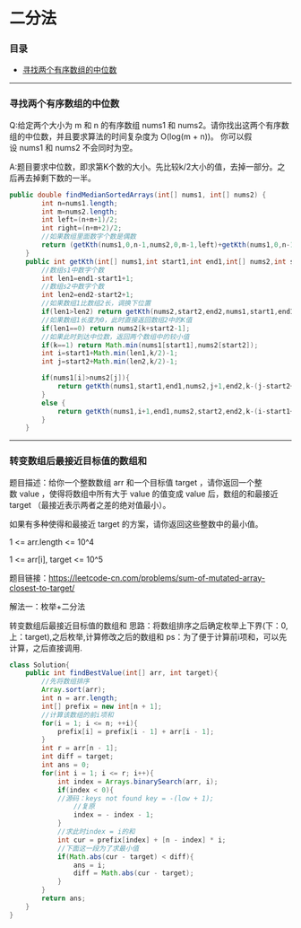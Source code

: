 # 二分法

### 目录

* [寻找两个有序数组的中位数](#寻找两个有序数组的中位数)



---
### 寻找两个有序数组的中位数

Q:给定两个大小为 m 和 n 的有序数组 nums1 和 nums2。请你找出这两个有序数组的中位数，并且要求算法的时间复杂度为 O(log(m + n))。
你可以假设 nums1 和 nums2 不会同时为空。

A:题目要求中位数，即求第K个数的大小。先比较k/2大小的值，去掉一部分。之后再去掉剩下数的一半。
```java
public double findMedianSortedArrays(int[] nums1, int[] nums2) {
        int n=nums1.length;
        int m=nums2.length;
        int left=(n+m+1)/2;
        int right=(n+m+2)/2;
        //如果数组里面数字个数是偶数
        return (getKth(nums1,0,n-1,nums2,0,m-1,left)+getKth(nums1,0,n-1,nums2,0,m-1,right))*0.5;
    }
    public int getKth(int[] nums1,int start1,int end1,int[] nums2,int start2,int end2,int k){
        //数组s1中数字个数
        int len1=end1-start1+1;
        //数组s2中数字个数
        int len2=end2-start2+1;
        //如果数组1比数组2长，调换下位置
        if(len1>len2) return getKth(nums2,start2,end2,nums1,start1,end1,k);
        //如果数组1长度为0，此时直接返回数组2中的K值
        if(len1==0) return nums2[k+start2-1];
        //如果此时到达中位数，返回两个数组中的较小值
        if(k==1) return Math.min(nums1[start1],nums2[start2]);
        int i=start1+Math.min(len1,k/2)-1;
        int j=start2+Math.min(len2,k/2)-1;

        if(nums1[i]>nums2[j]){
            return getKth(nums1,start1,end1,nums2,j+1,end2,k-(j-start2+1));
        }
        else {
            return getKth(nums1,i+1,end1,nums2,start2,end2,k-(i-start1+1));
        }
    }
```
---

### 转变数组后最接近目标值的数组和

题目描述：给你一个整数数组 arr 和一个目标值 target ，请你返回一个整数 value ，使得将数组中所有大于 value 的值变成 value 后，数组的和最接近  target （最接近表示两者之差的绝对值最小）。

如果有多种使得和最接近 target 的方案，请你返回这些整数中的最小值。

1 <= arr.length <= 10^4

1 <= arr[i], target <= 10^5

题目链接：https://leetcode-cn.com/problems/sum-of-mutated-array-closest-to-target/

解法一：枚举+二分法

转变数组后最接近目标值的数组和
思路：将数组排序之后确定枚举上下界(下：0,上：target),之后枚举,计算修改之后的数组和
ps：为了便于计算前i项和，可以先计算，之后直接调用.

```java
class Solution{
    public int findBestValue(int[] arr, int target){
        //先将数组排序
        Array.sort(arr);
        int n = arr.length;
        int[] prefix = new int[n + 1];
        //计算该数组的前i项和
        for(i = 1; i <= n; ++i){
            prefix[i] = prefix[i - 1] + arr[i - 1];
        }
        int r = arr[n - 1];
        int diff = target;
        int ans = 0;
        for(int i = 1; i <= r; i++){
            int index = Arrays.binarySearch(arr, i);
            if(index < 0){
            //源码：keys not found key = -(low + 1);
                //复原
                index = - index - 1;
            }
            //求此时index = i的和
            int cur = prefix[index] + [n - index] * i;
            //下面这一段为了求最小值
            if(Math.abs(cur - target) < diff){
                ans = i;
                diff = Math.abs(cur - target);
            }
        }
        return ans;
    }
} 
```


